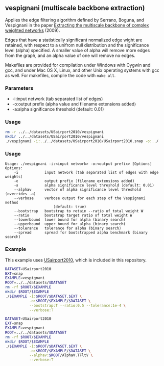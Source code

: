 vespignani (multiscale backbone extraction)
-------------------------------------------

Applies the edge filtering algorithm defined by Serrano, Boguna, and Vespignani
in the paper [Extracting the multiscale backbone of complex weighted networks](http://arxiv.org/pdf/0904.2389.pdf) (2009).

Edges that have a statistically significant normalized edge wight are retained,
with respect to a unifrom null distribution and the significance level (alpha)
specified. A smaller value of alpha will remove more edges from the graph, and
an alpha value of one will remove no edges.

Makefiles are provided for compilation under Windows with Cygwin and gcc,
and under Mac OS X, Linux, and other Unix operating systems with gcc as
well. For makefiles, compile the code with `make all`.

### Parameters ###

  - -i:input network (tab separated list of edges)
  - -o:output prefix (alpha value and filename extensions added)
  - -a:alpha significance threshold (default: 0.01)

### Usage ###

```bash
rm -r ../../datasets/USairport2010/vespignani
mkdir ../../datasets/USairport2010/vespignani
./vespignani -i:../../datasets/USairport2010/USairport2010.snap -o:../../datasets/USairport2010/vespignani/USairport2010
```


### Usage ###

```
Usage: ./vespignani -i:<input network> -o:<output prefix> [Options]
Options:
    -i            input network (tab separated list of edges with edge weights)
    -o            output prefix (filename extensions added)
    -a            alpha significance level threshold (default: 0.01)
    --alphav      vector of alpha significance level threshold (overrides -a)
    --verbose     verbose output for each step of the Vespignani method
                      (default: true)
    --bootstrap   bootstrap to retain --ratio of total weight W
    --ratio       bootstrap target ratio of total weight W
    --lowerbound  lower bound for alpha (binary search)
    --upperbound  upper bound for alpha (binary search)
    --tolerance   tolerance for alpha (binary search)
    --spread      spread for bootstrapped alpha benchmark (binary search)

```

### Example ###

This example uses [USairport2010](/contrib/yins-enas/datasets/USairport2010),
which is included in this repository. 

```bash
DATASET=USairport2010
EXT=snap
EXAMPLE=vespignani
ROOT=../../datasets/$DATASET
rm -rf $ROOT/$EXAMPLE
mkdir $ROOT/$EXAMPLE
./$EXAMPLE -i:$ROOT/$DATASET.$EXT \
           -o:$ROOT/$EXAMPLE/$DATASET \
           --bootstrap:T --ratio:0.5 --tolerance:1e-4 \
           --verbose:T
```

```bash
DATASET=USairport2010
EXT=snap
EXAMPLE=vespignani
ROOT=../../datasets/$DATASET
rm -rf $ROOT/$EXAMPLE
mkdir $ROOT/$EXAMPLE
./$EXAMPLE -i:$ROOT/$DATASET.$EXT \
           -o:$ROOT/$EXAMPLE/$DATASET \
           --alphav:$ROOT/AlphaV.TFltV \
           --verbose:T
```

